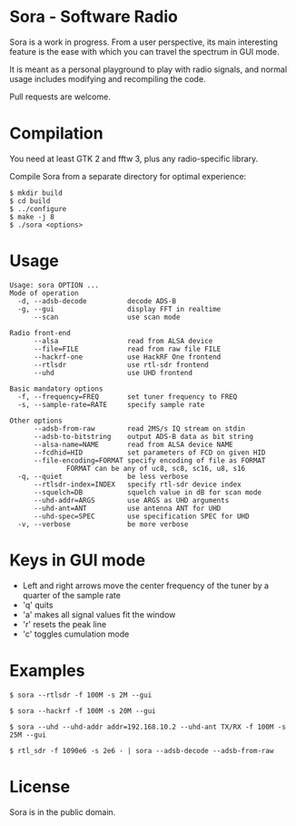 
# Sora - Software Radio

Sora is a work in progress. From a user perspective, its main interesting
feature is the ease with which you can travel the spectrum in GUI mode.

It is meant as a personal playground to play with radio signals, and normal
usage includes modifying and recompiling the code.

Pull requests are welcome.

# Compilation

You need at least GTK 2 and fftw 3, plus any radio-specific library.

Compile Sora from a separate directory for optimal experience:

    $ mkdir build
    $ cd build
    $ ../configure
    $ make -j 8
    $ ./sora <options>

# Usage

```
Usage: sora OPTION ...
Mode of operation
  -d, --adsb-decode          decode ADS-B
  -g, --gui                  display FFT in realtime
      --scan                 use scan mode

Radio front-end
      --alsa                 read from ALSA device
      --file=FILE            read from raw file FILE
      --hackrf-one           use HackRF One frontend
      --rtlsdr               use rtl-sdr frontend
      --uhd                  use UHD frontend

Basic mandatory options
  -f, --frequency=FREQ       set tuner frequency to FREQ
  -s, --sample-rate=RATE     specify sample rate

Other options
      --adsb-from-raw        read 2MS/s IQ stream on stdin
      --adsb-to-bitstring    output ADS-B data as bit string
      --alsa-name=NAME       read from ALSA device NAME
      --fcdhid=HID           set parameters of FCD on given HID
      --file-encoding=FORMAT specify encoding of file as FORMAT
              FORMAT can be any of uc8, sc8, sc16, u8, s16
  -q, --quiet                be less verbose
      --rtlsdr-index=INDEX   specify rtl-sdr device index
      --squelch=DB           squelch value in dB for scan mode
      --uhd-addr=ARGS        use ARGS as UHD arguments
      --uhd-ant=ANT          use antenna ANT for UHD
      --uhd-spec=SPEC        use specification SPEC for UHD
  -v, --verbose              be more verbose
```

# Keys in GUI mode

 * Left and right arrows move the center frequency of the tuner by a quarter
   of the sample rate
 * 'q' quits
 * 'a' makes all signal values fit the window
 * 'r' resets the peak line
 * 'c' toggles cumulation mode

# Examples

    $ sora --rtlsdr -f 100M -s 2M --gui

    $ sora --hackrf -f 100M -s 20M --gui

    $ sora --uhd --uhd-addr addr=192.168.10.2 --uhd-ant TX/RX -f 100M -s 25M --gui

    $ rtl_sdr -f 1090e6 -s 2e6 - | sora --adsb-decode --adsb-from-raw

# License

Sora is in the public domain.

